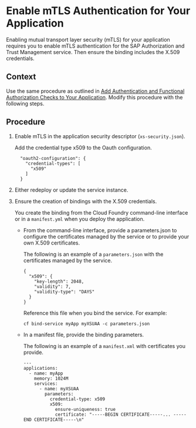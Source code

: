 <!-- loioaa803382970c41d2970c7bf265475dfb -->

# Enable mTLS Authentication for Your Application

Enabling mutual transport layer security \(mTLS\) for your application requires you to enable mTLS authentication for the SAP Authorization and Trust Management service. Then ensure the binding includes the X.509 credentials.



## Context

Use the same procedure as outlined in [Add Authentication and Functional Authorization Checks to Your Application](add-authentication-and-functional-authorization-checks-to-your-application-0a69484.md). Modify this procedure with the following steps.



## Procedure

1.  Enable mTLS in the application security descriptor \(`xs-security.json`\).

    Add the credential type x509 to the Oauth configuration.

    ```
      "oauth2-configuration": {
        "credential-types": [
          "x509"
        ]
      }
    
    ```

2.  Either redeploy or update the service instance.

3.  Ensure the creation of bindings with the X.509 credentials.

    You create the binding from the Cloud Foundry command-line interface or in a `manifest.yml` when you deploy the application.

    -   From the command-line interface, provide a parameters.json to configure the certificates managed by the service or to provide your own X.509 certificates.

        The following is an example of a `parameters.json` with the certificates managed by the service.

        ```
        {
          "x509": {
            "key-length": 2048,
            "validity": 7,
            "validity-type": "DAYS"
          }
        }
        ```

        Reference this file when you bind the service. For example:

        ```
        cf bind-service myApp myXSUAA -c parameters.json
        ```

    -   In a manifest file, provide the binding parameters.

        The following is an example of a `manifest.xml` with certificates you provide.

        ```
        ---
        applications:
          - name: myApp
            memory: 1024M
            services:
              - name: myXSUAA
                parameters:
                  credential-type: x509
                  x509:
                    ensure-uniqueness: true
                    certificate: "-----BEGIN CERTIFICATE-----... -----END CERTIFICATE-----\n"
        
        ```



